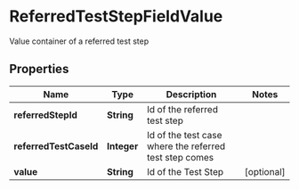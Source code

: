 

# ReferredTestStepFieldValue

Value container of a referred test step

## Properties

Name | Type | Description | Notes
------------ | ------------- | ------------- | -------------
**referredStepId** | **String** | Id of the referred test step | 
**referredTestCaseId** | **Integer** | Id of the test case where the referred test step comes | 
**value** | **String** | Id of the Test Step |  [optional]




